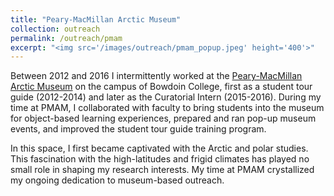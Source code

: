 ```yaml
---
title: "Peary-MacMillan Arctic Museum"
collection: outreach
permalink: /outreach/pmam
excerpt: "<img src='/images/outreach/pmam_popup.jpeg' height='400'>"
---
```


Between 2012 and 2016 I intermittently worked at the [Peary-MacMillan Arctic Museum](https://www.bowdoin.edu/arctic-museum/) on the campus of Bowdoin College, first as a student tour guide (2012-2014) and later as the Curatorial Intern (2015-2016).
During my time at PMAM, I collaborated with faculty to bring students into the museum for object-based learning experiences, prepared and ran pop-up museum events, and improved the student tour guide training program.

In this space, I first became captivated with the Arctic and polar studies. This fascination with the high-latitudes and frigid climates has played no small role in shaping my research interests.
My time at PMAM crystallized my ongoing dedication to museum-based outreach.


